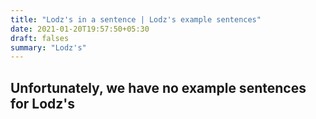 ```yaml
---
title: "Lodz's in a sentence | Lodz's example sentences"
date: 2021-01-20T19:57:50+05:30
draft: falses
summary: "Lodz's"
---
```

## Unfortunately, we have no example sentences for Lodz's                 
